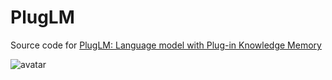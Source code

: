 # PlugLM
Source code for [PlugLM: Language model with Plug-in Knowledge Memory](https://openreview.net/forum?id=Plr5l7r0jY6)

![avatar](/user/desktop/doge.png)